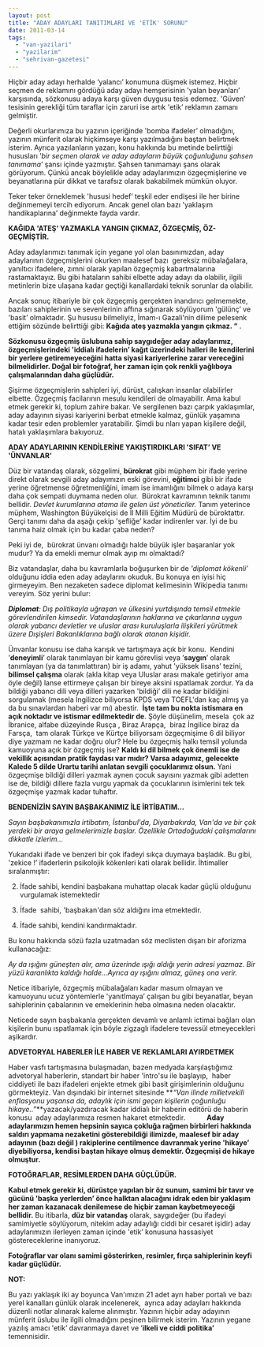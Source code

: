 ```yaml
---
layout: post
title: "ADAY ADAYLARI TANITIMLARI VE 'ETİK' SORUNU"
date: 2011-03-14
tags: 
  - "van-yazilari"
  - "yazilarim"
  - "sehrivan-gazetesi"
---
```


Hiçbir aday adayı herhalde ‘yalancı’ konumuna düşmek istemez. Hiçbir seçmen de reklamını gördüğü aday adayı hemşerisinin 'yalan beyanları’ karşısında, sözkonusu adaya karşı güven duygusu tesis edemez. 'Güven’ tesisinin gerekliği tüm taraflar için zaruri ise artık 'etik’ reklamın zamanı gelmiştir.  
  
Değerli okurlarımıza bu yazının içeriğinde 'bomba ifadeler’ olmadığını, yazının münferit olarak hiçkimseye karşı yazılmadığını baştan belirtmek isterim. Ayrıca yazılanların yazarı, konu hakkında bu metinde belirttiği hususları ’_bir seçmen olarak ve aday adayların büyük çoğunluğunu şahsen tanımama_’ şansı içinde yazmıştır. Şahsen tanımamayı şans olarak görüyorum. Çünkü ancak böylelikle aday adaylarımızın özgeçmişlerine ve beyanatlarına pür dikkat ve tarafsız olarak bakabilmek mümkün oluyor.  
  
Teker teker örneklemek 'hususi hedef’ teşkil eder endişesi ile her birine değinmemeyi tercih ediyorum. Ancak genel olan bazı 'yaklaşım handikaplarına’ değinmekte fayda vardır.  
  
**KAĞIDA 'ATEŞ’ YAZMAKLA YANGIN ÇIKMAZ, ÖZGEÇMİŞ, ÖZ-GEÇMİŞTİR.**  
  
Aday adaylarımızı tanımak için yegane yol olan basınımızdan, aday adaylarının özgeçmişlerini okurken maalesef bazı  gereksiz mübalağalara, yanıltıcı ifadelere, zımni olarak yapılan özgeçmiş kabartmalarına rastamaktayız. Bu gibi hataların sahibi elbette aday adayı da olabilir, ilgili metinlerin bize ulaşana kadar geçtiği kanallardaki teknik sorunlar da olabilir.  
  
Ancak sonuç itibariyle bir çok özgeçmiş gerçekten inandırıcı gelmemekte, bazıları sahiplerinin ve sevenlerinin affına sığınarak söylüyorum 'gülünç’ ve 'basit’ olmaktadır. Şu hususu bilmeliyiz, İmam-ı Gazali'nin dilime pelesenk ettiğim sözünde belirttiği gibi: **Kağıda ateş yazmakla yangın çıkmaz. “** .  
  
**Sözkonusu özgeçmiş üslubuna sahip saygıdeğer aday adaylarımız, özgeçmişlerindeki 'iddialı ifadelerin’ kağıt üzerindeki halleri ile kendilerini bir yerlere getiremeyeceğini hatta siyasi kariyerlerine zarar vereceğini bilmelidirler. Doğal bir fotoğraf, her zaman için çok renkli yağlıboya çalışmalarından daha güçlüdür.**  
  
Şişirme özgeçmişlerin sahipleri iyi, dürüst, çalışkan insanlar olabilirler elbette. Özgeçmiş facilarının mesulu kendileri de olmayabilir. Ama kabul etmek gerekir ki, toplum zahire bakar. Ve sergilenen bazı çarpık yaklaşımlar, aday adayının siyasi kariyerini berbat etmekle kalmaz, günlük yaşamına kadar tesir eden problemler yaratabilir. Şimdi bu nları yapan kişilere değil, hatalı yaklaşımlara bakıyoruz.  
  
**ADAY ADAYLARININ KENDİLERİNE YAKIŞTIRDIKLARI 'SIFAT’ VE 'ÜNVANLAR’**  
  
Düz bir vatandaş olarak, sözgelimi, **bürokrat** gibi müphem bir ifade yerine direkt olarak sevgili aday adayımızın eski görevini, **eğitimci** gibi bir ifade yerine öğretmense öğretmenliğini, imam ise imamlığını bilmek o adaya karşı daha çok sempati duymama neden olur.  Bürokrat kavramının teknik tanımı bellidir. _Devlet kurumlarına atama ile gelen üst yöneticiler._ Tanım yeterince müphem, Washington Büyükelçisi de İl Milli Eğitim Müdürü de büroktattır. Gerçi tanımı daha da aşağı çekip 'şefliğe’ kadar indirenler var. İyi de bu tanıma haiz olmak için bu kadar çaba neden?  
  
Peki iyi de,  bürokrat ünvanı olmadığı halde büyük işler başaranlar yok mudur? Ya da emekli memur olmak ayıp mı olmaktadı?  
  
Biz vatandaşlar, daha bu kavramlarla boğuşurken bir de _'diplomat kökenli’_ olduğunu iddia eden aday adaylarını okuduk. Bu konuya en iyisi hiç girmeyeyim. Ben nezaketen sadece diplomat kelimesinin Wikipedia tanımı vereyim. Söz yerini bulur:  
  
**_Diplomat_**_: Dış politikayla uğraşan ve ülkesini yurtdışında temsil etmekle görevlendirilen kimsedir. Vatandaşlarının haklarına ve çıkarlarına uygun olarak yabancı devletler ve uluslar arası kuruluşlarla ilişkileri yürütmek üzere Dışişleri Bakanlıklarına bağlı olarak atanan kişidir._  
  
Ünvanlar konusu ise daha karışık ve tartışmaya açık bir konu.  Kendini ’**deneyimli**’ olarak tanımlayan bir kamu görevlisi veya ’**saygın**’ olarak tanımlayan (ya da tanımlattıran) bir iş adamı, yahut 'yüksek lisans’ tezini, **bilimsel çalışma** olarak (akla kitap veya Uluslar arası makale getiriyor ama öyle değil) lanse ettirmeye çalışan bir bireye aksini ıspatlamak zordur. Ya da bildiği yabancı dili veya dilleri yazarken 'bildiği’ dili ne kadar bildiğini sorgulamak (mesela İngilizce biliyorsa KPDS veya TOEFL'dan kaç almış ya da bu sınavlardan haberi var mı) abestir.  **İşte tam bu nokta istismara en açık noktadır ve istismar edilmektedir de**. Şöyle düşünelim, mesela  çok az İbranice, alfabe düzeyinde Rusça , Biraz Arapça,  biraz İngilice biraz da Farsça,  tam olarak Türkçe ve Kürtçe biliyorsam özgeçmişime 6 dil biliyor diye yazmam ne kadar doğru olur? Hele bu özgeçmiş halkı temsil yolunda kamuoyuna açık bir özgeçmiş ise? **Kaldı ki dil bilmek çok önemli ise de vekillik açısından pratik faydası var mıdır? Varsa adayımız, gelecekte Kalede 5 dilde Urartu tarihi anlatan sevgili çocuklarımız olsun.** Yani özgeçmişe bildiği dilleri yazmak aynen çocuk sayısını yazmak gibi adetten ise de, bildiği dillere fazla vurgu yapmak da çocuklarının isimlerini tek tek özgeçmişe yazmak kadar tuhaftır.  
  
**BENDENİZİN SAYIN BAŞBAKANIMIZ İLE İRTİBATIM…**  
  
_Sayın başbakanımızla irtibatım, İstanbul'da, Diyarbakırda, Van'da ve bir çok yerdeki bir araya gelmelerimizle başlar. Özellikle Ortadoğudaki çalışmalarını dikkatle izlerim…_  
  
Yukarıdaki ifade ve benzeri bir çok ifadeyi sıkça duymaya başladık. Bu gibi, 'zekice !’ ifaderlerin psikolojik kökenleri kati olarak bellidir. İhtimaller sıralanmıştır:  

  
2. İfade sahibi, kendini başbakana muhattap olacak kadar güçlü olduğunu vurgulamak istemektedir
  
4. İfade  sahibi, 'başbakan'dan söz aldığını ima etmektedir.
  
6. İfade sahibi, kendini kandırmaktadır.
  

  
Bu konu hakkında sözü fazla uzatmadan söz meclisten dışarı bir aforizma kullanacağız:  
  
_Ay da ışığını güneşten alır, ama üzerinde ışığı aldığı yerin adresi yazmaz. Bir yüzü karanlıkta kaldığı halde…Ayrıca ay ışığını almaz, güneş ona verir._  
  
Netice itibariyle, özgeçmiş mübalağaları kadar masum olmayan ve kamuoyunu ucuz yöntemlerle 'yanıtlmaya’ çalışan bu gibi beyanatlar, beyan sahiplerinin çabalarının ve emeklerinin heba olmasına neden olacaktır.  
  
Neticede sayın başbakanla gerçekten devamlı ve anlamlı ictimai bağları olan kişilerin bunu ıspatlamak için böyle zigzaglı ifadelere tevessül etmeyecekleri aşikardır.  
  
**ADVETORYAL HABERLER İLE HABER VE REKLAMLARI AYIRDETMEK**  
  
  
  
Haber vasfı tartışmasına bulaşmadan, bazen medyada karşılaştığımız advetoryal haberlerin, standart bir haber 'intro'su ile başlayıp,  haber ciddiyeti ile bazı ifadeleri enjekte etmek gibi basit girişimlerinin olduğunu görmekteyiz. Van dışındaki bir internet sitesinde **_“Van ilinde milletvekili enflasyonu yaşansa da, adaylık için ismi geçen kişilerin çoğunluğu hikaye..”_**yazacak/yazdıracak kadar iddialı bir haberin editörü de haberin konusu  aday adaylarımıza resmen hakaret etmektedir.           **Aday adaylarımızın hemen hepsinin sayıca çokluğa rağmen birbirleri hakkında saldırı yapmama nezaketini gösterebildiği ilimizde, maalesef bir aday adayının (bazı değil ) rakiplerine centilmence davranmak yerine 'hikaye’ diyebiliyorsa, kendisi baştan hikaye olmuş demektir. Özgeçmişi de hikaye olmuştur.**  
  
**FOTOĞRAFLAR, RESİMLERDEN DAHA GÜÇLÜDÜR.**  
  
**Kabul etmek gerekir ki, dürüstçe yapılan bir öz sunum, samimi bir tavır ve gücünü 'başka yerlerden’ önce halktan alacağını idrak eden bir yaklaşım her zaman kazanacak denilemese de hiçbir zaman kaybetmeyeceği bellidir.** Bu itibarla, **düz bir vatandaş** olarak, saygıdeğer (bu ifadeyi samimiyetle söylüyorum, nitekim aday adaylığı ciddi bir cesaret işidir) aday adaylarımızın ilerleyen zaman içinde 'etik’ konusuna hassasiyet göstereceklerine inanıyoruz.  
  
**Fotoğraflar var olanı samimi gösterirken, resimler, fırça sahiplerinin keyfi kadar güçlüdür.**  
  
**NOT:**  
  
Bu yazı yaklaşık iki ay boyunca Van'ımızın 21 adet ayrı haber portalı ve bazı yerel kanalları günlük olarak incelenerek,  ayrıca aday adayları hakkında düzenli notlar alınarak kaleme alınmıştır. Yazının hiçbir aday adayının münferit üslubu ile ilgili olmadığını peşinen bilirmek isterim. Yazının yegane yazılış amacı 'etik’ davranmaya davet ve ’**ilkeli ve ciddi politika’** temennisidir.
